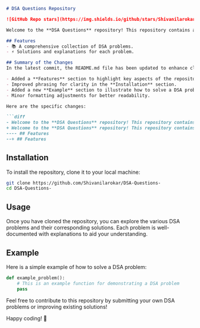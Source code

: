 ```markdown
# DSA Questions Repository

![GitHub Repo stars](https://img.shields.io/github/stars/Shivanilarokar/DSA-Questions-) ![GitHub forks](https://img.shields.io/github/forks/Shivanilarokar/DSA-Questions-) ![GitHub issues](https://img.shields.io/github/issues/Shivanilarokar/DSA-Questions-)

Welcome to the **DSA Questions** repository! This repository contains a collection of Data Structures and Algorithms (DSA) problems designed to help you enhance your coding skills.

## Features
- 📚 A comprehensive collection of DSA problems.
- ⚡ Solutions and explanations for each problem.

## Summary of the Changes
In the latest commit, the README.md file has been updated to enhance clarity and structure. The following changes were made:

- Added a **Features** section to highlight key aspects of the repository.
- Improved phrasing for clarity in the **Installation** section.
- Added a new **Example** section to illustrate how to solve a DSA problem.
- Minor formatting adjustments for better readability.

Here are the specific changes:

```diff
- Welcome to the **DSA Questions** repository! This repository contains a collection of Data Structures and Algorithms (DSA) problems designed to help you enhance your coding skills.
+ Welcome to the **DSA Questions** repository! This repository contains a collection of Data Structures and Algorithms (DSA) problems designed to help you enhance your coding skills.
---- ## Features
--+ ## Features
```

## Installation
To install the repository, clone it to your local machine:

```bash
git clone https://github.com/Shivanilarokar/DSA-Questions-
cd DSA-Questions-
```

## Usage
Once you have cloned the repository, you can explore the various DSA problems and their corresponding solutions. Each problem is well-documented with explanations to aid your understanding.

## Example
Here is a simple example of how to solve a DSA problem:

```python
def example_problem():
    # This is an example function for demonstrating a DSA problem
    pass
```

Feel free to contribute to this repository by submitting your own DSA problems or improving existing solutions!

Happy coding! 🚀
```